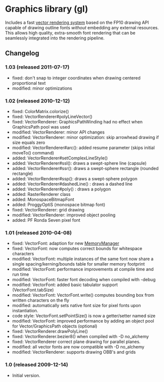 # Graphics library (gl)
Includes a fast [vector rendering system](http://lab.polygonal.de/?p=916) based on the FP10 drawing API capable of drawing outline fonts *without* embedding any external resources. This allows high quality, extra-smooth font rendering that can be seamlessly integrated into the rendering pipeline.

## Changelog

### 1.03 (released 2011-07-17)

 * fixed: don't snap to integer coordinates when drawing centered proportional text
 * modified: minor optimizations

### 1.02 (released 2010-12-12)

 * fixed: ColorMatrix.colorize()
 * fixed: VectorRenderer#polyLineVector()
 * fixed: VectorRenderer: GraphicsPathWinding had no effect when GraphicsPath pool was used
 * modified: VectorRenderer: minor API changes
 * modified: VectorRenderer: minor optimization: skip arrowhead drawing if size equals zero
 * modified: VectorRenderer#arc(): added resume parameter (skips initial moveTo() command)
 * added: VectorRenderer#setComplexLineStyle()
 * added: VectorRenderer#ssl(): draws a swept-sphere line (capsule)
 * added: VectorRenderer#ssr(): draws a swept-sphere rectangle (rounded rectangle)
 * added: VectorRenderer#ssp(): draws a swept-sphere polygon
 * added: VectorRenderer#dashedLine() : draws a dashed line
 * added: VectorRenderer#poly() : draws a polygon
 * added: RasterRenderer class
 * added: MonospaceBitmapFont
 * added: ProggyOptiS (monospace bitmap font)
 * fixed: VectorRenderer: grid drawing
 * modified: VectorRenderer: improved object pooling
 * added: PF Ronda Seven pixel font

### 1.01 (released 2010-04-08)

 * fixed: VectorFont: adaption for new [MemoryManager](http://lab.polygonal.de/?p=1230)
 * fixed: VectorFont: now computes correct bounds for whitespace characters
 * modified: VectorFont: multiple instances of the same font now share a single spacing/kerning/bounds table for smaller memory footprint
 * modified: VectorFont: performance improvements at compile time and run time
 * modified: VectorFont: faster font decoding when compiled with -debug
 * modified: VectorFont: added basic tabulator support (VectorFont.tabSize)
 * modified: VectorFont: VectorFont.write() computes bounding box from written characters on the fly
 * modified: automatically sets native font size for pixel fonts upon instantiation.
 * code style: VectorFont.setPointSize() is now a getter/setter named size
 * modified: VectorFont: improved performance by adding an object pool for Vector/GraphicsPath objects (optional)
 * fixed: VectorRenderer.drawPolyLine()
 * fixed: VectorRenderer.bezier8() when compiled with -D no_alchemy
 * fixed: VectorRenderer correct plane drawing for parallel planes.
 * modified: all vector fonts are now compatible with -D no_alchemy
 * modified: VectorRenderer: supports drawing OBB's and grids

### 1.0 (released 2009-12-14)

 * Initial version.
